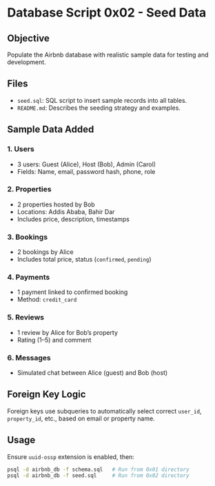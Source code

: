 # Database Script 0x02 - Seed Data

## Objective
Populate the Airbnb database with realistic sample data for testing and development.

## Files
- `seed.sql`: SQL script to insert sample records into all tables.
- `README.md`: Describes the seeding strategy and examples.

## Sample Data Added

### 1. Users
- 3 users: Guest (Alice), Host (Bob), Admin (Carol)
- Fields: Name, email, password hash, phone, role

### 2. Properties
- 2 properties hosted by Bob
- Locations: Addis Ababa, Bahir Dar
- Includes price, description, timestamps

### 3. Bookings
- 2 bookings by Alice
- Includes total price, status (`confirmed`, `pending`)

### 4. Payments
- 1 payment linked to confirmed booking
- Method: `credit_card`

### 5. Reviews
- 1 review by Alice for Bob’s property
- Rating (1–5) and comment

### 6. Messages
- Simulated chat between Alice (guest) and Bob (host)

## Foreign Key Logic
Foreign keys use subqueries to automatically select correct `user_id`, `property_id`, etc., based on email or property name.

## Usage
Ensure `uuid-ossp` extension is enabled, then:

```bash
psql -d airbnb_db -f schema.sql   # Run from 0x01 directory
psql -d airbnb_db -f seed.sql     # Run from 0x02 directory
